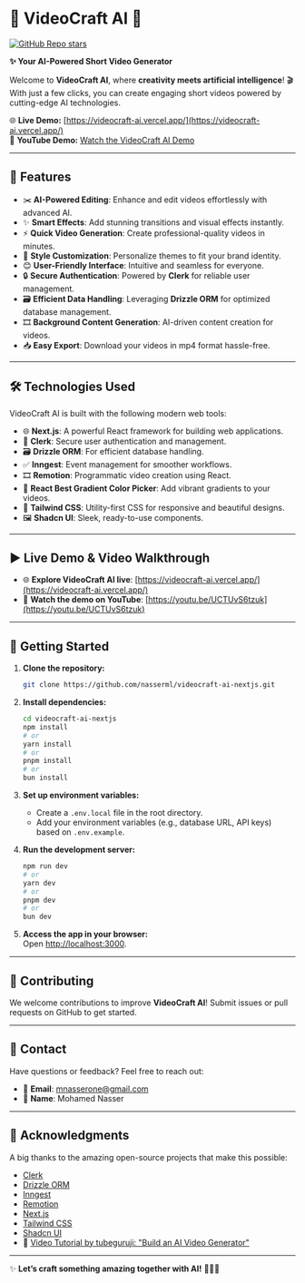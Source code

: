 # 🎥 VideoCraft AI 🤖  

[![GitHub Repo stars](https://img.shields.io/github/stars/nasserml/videocraft-ai-nextjs?style=social)](https://github.com/nasserml/videocraft-ai-nextjs/stargazers)  

**✨ Your AI-Powered Short Video Generator**  

Welcome to **VideoCraft AI**, where **creativity meets artificial intelligence**! 🎬 With just a few clicks, you can create engaging short videos powered by cutting-edge AI technologies.  

🌐 **Live Demo:** [https://videocraft-ai.vercel.app/](https://videocraft-ai.vercel.app/)  
🎥 **YouTube Demo:** [Watch the VideoCraft AI Demo](https://youtu.be/UCTUvS6tzuk)  

---

## 🚀 **Features**  
- ✂️ **AI-Powered Editing**: Enhance and edit videos effortlessly with advanced AI.  
- ✨ **Smart Effects**: Add stunning transitions and visual effects instantly.  
- ⚡ **Quick Video Generation**: Create professional-quality videos in minutes.  
- 🎨 **Style Customization**: Personalize themes to fit your brand identity.  
- 😊 **User-Friendly Interface**: Intuitive and seamless for everyone.  
- 🔒 **Secure Authentication**: Powered by **Clerk** for reliable user management.  
- 🗃️ **Efficient Data Handling**: Leveraging **Drizzle ORM** for optimized database management.  
- 🎞️ **Background Content Generation**: AI-driven content creation for videos.  
- 📥 **Easy Export**: Download your videos in mp4 format hassle-free.  

---

## 🛠️ **Technologies Used**  
VideoCraft AI is built with the following modern web tools:  
- 🌐 **Next.js**: A powerful React framework for building web applications.  
- 🔐 **Clerk**: Secure user authentication and management.  
- 🗃️ **Drizzle ORM**: For efficient database handling.  
- ✅ **Inngest**: Event management for smoother workflows.  
- 🎞️ **Remotion**: Programmatic video creation using React.  
- 🌈 **React Best Gradient Color Picker**: Add vibrant gradients to your videos.  
- 🎨 **Tailwind CSS**: Utility-first CSS for responsive and beautiful designs.  
- 🖼️ **Shadcn UI**: Sleek, ready-to-use components.  

---

## ▶️ **Live Demo & Video Walkthrough**  
- 🌐 **Explore VideoCraft AI live**: [https://videocraft-ai.vercel.app/](https://videocraft-ai.vercel.app/)  
- 🎥 **Watch the demo on YouTube**: [https://youtu.be/UCTUvS6tzuk](https://youtu.be/UCTUvS6tzuk)  

---

## 🚀 **Getting Started**  

1. **Clone the repository:**  
    ```bash
    git clone https://github.com/nasserml/videocraft-ai-nextjs.git
    ```  

2. **Install dependencies:**  
    ```bash
    cd videocraft-ai-nextjs
    npm install
    # or
    yarn install
    # or
    pnpm install
    # or
    bun install
    ```  

3. **Set up environment variables:**  
    - Create a `.env.local` file in the root directory.  
    - Add your environment variables (e.g., database URL, API keys) based on `.env.example`.  

4. **Run the development server:**  
    ```bash
    npm run dev
    # or
    yarn dev
    # or
    pnpm dev
    # or
    bun dev
    ```  

5. **Access the app in your browser:**  
    Open [http://localhost:3000](http://localhost:3000).  

---

## 🤝 **Contributing**  
We welcome contributions to improve **VideoCraft AI**! Submit issues or pull requests on GitHub to get started.  

---

## 📧 **Contact**  
Have questions or feedback? Feel free to reach out:  
- 📧 **Email**: [mnasserone@gmail.com](mailto:mnasserone@gmail.com)  
- 👤 **Name**: Mohamed Nasser  

---

## 🙏 **Acknowledgments**  
A big thanks to the amazing open-source projects that make this possible:  
- [Clerk](https://clerk.com/)  
- [Drizzle ORM](https://orm.drizzle.team/)  
- [Inngest](https://www.inngest.com/)  
- [Remotion](https://www.remotion.dev/)  
- [Next.js](https://nextjs.org/)  
- [Tailwind CSS](https://tailwindcss.com/)  
- [Shadcn UI](https://ui.shadcn.com/)  
- 🎥 [Video Tutorial by tubeguruji: "Build an AI Video Generator"](https://www.youtube.com/watch?v=lHFlpc5auDY)  


---

✨ **Let’s craft something amazing together with AI!** 🌟🎥🤖  
